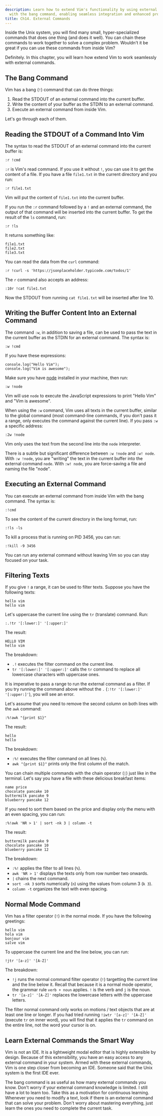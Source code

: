 ```yaml
---
description: Learn how to extend Vim's functionality by using external Unix commands
  with the bang command, enabling seamless integration and enhanced productivity.
title: Ch14. External Commands
---
```


Inside the Unix system, you will find many small, hyper-specialized commands that does one thing (and does it well). You can chain these commands to work together to solve a complex problem. Wouldn't it be great if you can use these commands from inside Vim?

Definitely. In this chapter, you will learn how extend Vim to work seamlessly with external commands.

## The Bang Command

Vim has a bang (`!`) command that can do three things:

1. Read the STDOUT of an external command into the current buffer.
2. Write the content of your buffer as the STDIN to an external command.
3. Execute an external command from inside Vim.

Let's go through each of them.

## Reading the STDOUT of a Command Into Vim

The syntax to read the STDOUT of an external command into the current buffer is:

```shell
:r !cmd
```

`:r` is Vim's read command. If you use it without `!`, you can use it to get the content of a file. If you have a file `file1.txt` in the current directory and you run:

```shell
:r file1.txt
```

Vim will put the content of `file1.txt` into the current buffer.

If you run the `:r` command followed by a `!` and an external command, the output of that command will be inserted into the current buffer. To get the result of the `ls` command, run:

```shell
:r !ls
```

It returns something like:

```shell
file1.txt
file2.txt
file3.txt
```

You can read the data from the `curl` command:

```shell
:r !curl -s 'https://jsonplaceholder.typicode.com/todos/1'
```

The `r` command also accepts an address:

```shell
:10r !cat file1.txt
```

Now the STDOUT from running `cat file1.txt` will be inserted after line 10.

## Writing the Buffer Content Into an External Command

The command `:w`, in addition to saving a file, can be used to pass the text in the current buffer as the STDIN for an external command. The syntax is:

```shell
:w !cmd
```

If you have these expressions:

```shell
console.log("Hello Vim");
console.log("Vim is awesome");
```

Make sure you have [node](https://nodejs.org/en/) installed in your machine, then run:

```shell
:w !node
```

Vim will use `node` to execute the JavaScript expressions to print "Hello Vim" and "Vim is awesome".

When using the `:w` command, Vim uses all texts in the current buffer, similar to the global command (most command-line commands, if you don't pass it a range, only executes the command against the current line). If you pass `:w` a specific address:

```shell
:2w !node
```

Vim only uses the text from the second line into the `node` interpreter.

There is a subtle but significant difference between `:w !node` and `:w! node`. With `:w !node`, you are "writing" the text in the current buffer into the external command `node`. With `:w! node`, you are force-saving a file and naming the file "node".

## Executing an External Command

You can execute an external command from inside Vim with the bang command. The syntax is:

```shell
:!cmd
```

To see the content of the current directory in the long format, run:

```shell
:!ls -ls
```

To kill a process that is running on PID 3456, you can run:

```shell
:!kill -9 3456
```

You can run any external command without leaving Vim so you can stay focused on your task.

## Filtering Texts

If you give `!` a range, it can be used to filter texts. Suppose you have the following texts:

```shell
hello vim
hello vim
```

Let's uppercase the current line using the `tr` (translate) command. Run:

```shell
:.!tr '[:lower:]' '[:upper:]'
```

The result:

```shell
HELLO VIM
hello vim
```

The breakdown:
- `.!` executes the filter command on the current line.
- `tr '[:lower:]' '[:upper:]'` calls the `tr` command to replace all lowercase characters with uppercase ones.

It is imperative to pass a range to run the external command as a filter. If you try running the command above without the `.` (`:!tr '[:lower:]' '[:upper:]'`), you will see an error.

Let's assume that you need to remove the second column on both lines with the `awk` command:

```shell
:%!awk "{print $1}"
```

The result:

```shell
hello
hello
```

The breakdown:
- `:%!` executes the filter command on all lines (`%`).
- `awk "{print $1}"` prints only the first column of the match.

You can chain multiple commands with the chain operator (`|`) just like in the terminal. Let's say you have a file with these delicious breakfast items:

```shell
name price
chocolate pancake 10
buttermilk pancake 9
blueberry pancake 12
```

If you need to sort them based on the price and display only the menu with an even spacing, you can run:

```shell
:%!awk 'NR > 1' | sort -nk 3 | column -t
```

The result:
```shell
buttermilk pancake 9
chocolate pancake 10
blueberry pancake 12
```

The breakdown:
- `:%!` applies the filter to all lines (`%`).
- `awk 'NR > 1'` displays the texts only from row number two onwards.
- `|` chains the next command.
- `sort -nk 3` sorts numerically (`n`) using the values from column 3 (`k 3`).
- `column -t` organizes the text with even spacing.

## Normal Mode Command

Vim has a filter operator (`!`) in the normal mode. If you have the following greetings:

```shell
hello vim
hola vim
bonjour vim
salve vim
```

To uppercase the current line and the line below, you can run:
```shell
!jtr '[a-z]' '[A-Z]'
```

The breakdown:
- `!j` runs the normal command filter operator (`!`) targetting the current line and the line below it. Recall that because it is a normal mode operator, the grammar rule `verb + noun` applies. `!` is the verb and `j` is the noun.
- `tr '[a-z]' '[A-Z]'` replaces the lowercase letters with the uppercase letters.

The filter normal command only works on motions / text objects that are at least one line or longer. If you had tried running `!iwtr '[a-z]' '[A-Z]'` (execute `tr` on inner word), you will find that it applies the `tr` command on the entire line, not the word your cursor is on.

## Learn External Commands the Smart Way

Vim is not an IDE. It is a lightweight modal editor that is highly extensible by design. Because of this extensibility, you have an easy access to any external command in your system. Armed with these external commands, Vim is one step closer from becoming an IDE. Someone said that the Unix system is the first IDE ever.

The bang command is as useful as how many external commands you know. Don't worry if your external command knowledge is limited. I still have a lot to learn too. Take this as a motivation for continuous learning. Whenever you need to modify a text, look if there is an external command that can solve your problem. Don't worry about mastering everything, just learn the ones you need to complete the current task.